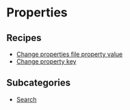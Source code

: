 # Properties

## Recipes

* [Change properties file property value](changepropertyvalue)
* [Change property key](changepropertykey)

## Subcategories

* [Search](/reference/recipes/properties/search)


